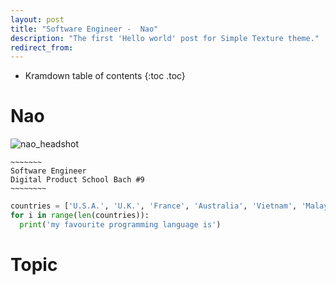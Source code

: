 ```yaml
---
layout: post
title: "Software Engineer -  Nao"
description: "The first 'Hello world' post for Simple Texture theme."
redirect_from:
---
```

* Kramdown table of contents
{:toc .toc}

# Nao
![nao_headshot]( "nao_headshot")
~~~~~~~~~~~~
~~~~~~~
Software Engineer
Digital Product School Bach #9
~~~~~~~~
~~~~~~~~~~~~~~~~~~

~~~ python
countries = ['U.S.A.', 'U.K.', 'France', 'Australia', 'Vietnam', 'Malaysia', 'Singapore', 'Thailand', 'South Korea', 'China', 'Germany']
for i in range(len(countries)):
  print('my favourite programming language is')
~~~

# Topic
